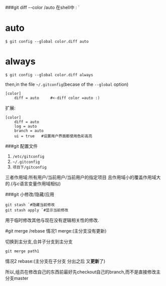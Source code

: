 ###git diff --color /auto
在shell中 :
`
# auto
`$ git config --global color.diff auto`
# always
`$ git config --global color.diff always`

then,in the file `~/.gitconfig`(becase of the `--global` option)

```
[color]
	diff = auto     #<-diff color =auto :)
```

扩展:
```
[color]
	diff = auto
	log = auto
	branch = auto
	ui = true	#设置用户界面都使用色彩高亮
```
###git 配置文件 
1. `/etc/gitconfig`
2. `~/.gitconfig`
3. `项目下/gitconfig`

三者作用域:所有用户/当前用户/当前用户的指定项目
且作用域小的覆盖作用域大的.(与c语言变量作用域相似)

###git 小修改/隐藏/应用

```
git stash `#隐藏当前修改
git stash apply `#显示当前修改
```
用于临时修改其他与现在没有逻辑相关性的修改.

#git merge /rebase
情况1 merge:(主分支没有更新)

切换到主分支,合并子分支到主分支

`git merge path1`

情况2 rebase:(主分支在子分支 分出之后 又**更新**了)

所以,组员在修改自己的东西前最好先checkout自己的branch,而不是直接修改主分支master

